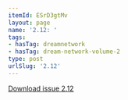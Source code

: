 ```yaml
---
itemId: ESrD3gtMv
layout: page
name: '2.12: '
tags:
- hasTag: dreamnetwork
- hasTag: dream-network-volume-2
type: post
urlSlug: '2.12'
---
```

<a href="../files/pdfs/Volume_2/2.12-Dream-Craft-Volume-2-No-12.pdf" download="">Download issue 2.12</a>